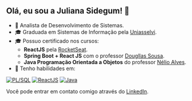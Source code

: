 ## Olá, eu sou a Juliana Sidegum! 👋

- 🔭 Analista de Desenvolvimento de Sistemas.
- 🎓 Graduada em Sistemas de Informação pela [Uniasselvi](https://portal.uniasselvi.com.br/).
- 🎓 Possuo certificado nos cursos:
  - **ReactJS** pela [RocketSeat](https://www.rocketseat.com.br/).
  - **Spring Boot + React JS** com o professor [Dougllas Sousa](https://cursodsousa.github.io/).
  - **Java Programação Orientada a Objetos** do professor [Nélio Alves](https://www.udemy.com/user/nelio-alves/).
- 💼 Tenho habilidades em:

[![PL/SQL](https://img.shields.io/badge/PL/SQL-orange?logo=oracle&logoColor=white)](#)
[![ReactJS](https://img.shields.io/badge/ReactJS-lightblue?logo=react&logoColor=white)](#)
[![Java](https://img.shields.io/badge/Java-red?logo=openjdk&logoColor=white)](#)

Você pode entrar em contato comigo através do [LinkedIn](https://www.linkedin.com/in/jsidegum).
